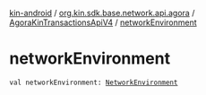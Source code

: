 [kin-android](../../index.md) / [org.kin.sdk.base.network.api.agora](../index.md) / [AgoraKinTransactionsApiV4](index.md) / [networkEnvironment](./network-environment.md)

# networkEnvironment

`val networkEnvironment: `[`NetworkEnvironment`](../../org.kin.sdk.base.stellar.models/-network-environment/index.md)